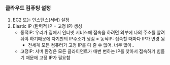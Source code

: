 ### 클라우드 컴퓨팅 설정

1. EC2 또는 인스턴스(서버) 설정
2. Elastic IP (탄력적 IP = 고정 IP) 생성
   - 동적IP: 우리가 집에서 인터넷 서비스에 접속을 하려면 외부에 나의 주소를 알려줘야 하기때문에 자기만의 IP주소가 생김 = 동적IP: 접속할 때마다 IP가 변경 됨
     - 전세계 모든 컴퓨터가 고정 IP를 다 줄 수 없어. 너무 많아..
   - 고정IP: 서버 환경은 모든 클라이언트가 매번 변하는 IP를 찾아서 접속하기 힘들기 때문에 고정 IP가 필요함
